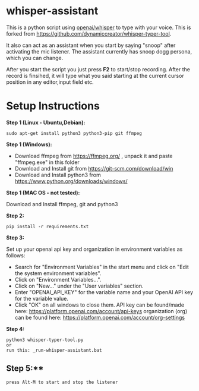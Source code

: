 # whisper-assistant

This is a python script using [openai/whisper](https://github.com/openai/whisper) to type with your voice. This is forked from https://github.com/dynamiccreator/whisper-typer-tool.

It also can act as an assistant when you start by saying "snoop" after activating the mic listener. The assistant currently has snoop dogg persona, which you can change. 

After you start the script you just press **F2** to start/stop recording. After the record is finsihed, it will type what you said starting at the current cursor position in any editor,input field etc.

# Setup Instructions

**Step 1 (Linux - Ubuntu,Debian):**

    sudo apt-get install python3 python3-pip git ffmpeg

**Step 1 (Windows):**

- Download ffmpeg from https://ffmpeg.org/ , unpack it and paste "ffmpeg.exe" in this folder
- Download and Install git from https://git-scm.com/download/win
- Download and Install python3 from https://www.python.org/downloads/windows/

**Step 1 (MAC OS - not tested):**

Download and Install ffmpeg, git and python3

**Step 2:**

    pip install -r requirements.txt

**Step 3:**

Set up your openai api key and organization in environment variables as follows:

- Search for "Environment Variables" in the start menu and click on "Edit the system environment variables".
- Click on "Environment Variables...".
- Click on "New..." under the "User variables" section.
- Enter "OPENAI_API_KEY" for the variable name and your OpenAI API key for the variable value.
- Click "OK" on all windows to close them.
   API key can be found/made here: https://platform.openai.com/account/api-keys
   organization (org) can be found here: https://platform.openai.com/account/org-settings

**Step 4:**

    python3 whisper-typer-tool.py
    or 
    run this: _run-whisper-assistant.bat

## Step 5:**

    press Alt-M to start and stop the listener

